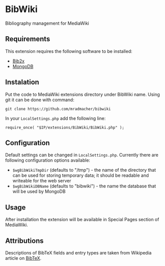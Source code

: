 BibWiki
=======

Bibliography management for MediaWiki

Requirements
------------
This extension requires the following software to be installed:
* [Bib2x](http://www.xandi.eu/bib2x/documentation.html)
* [MongoDB](http://www.mongodb.org)

Instalation
-----------
Put the code to MediaWiki extensions directory under BibWiki name.
Using git it can be done with command:

    git clone https://github.com/mradmacher/bibwiki

In your `LocalSettings.php` add the following line:

    require_once( "$IP/extensions/BibWiki/BibWiki.php" );

Configuration
-------------
Default settings can be changed in `LocalSettings.php`.
Currently there are following configuration options available:
* `$wgBibWikiTmpDir` (defaults to "/tmp") - the name of the directory that can be used for storing temporary data;
  it should be readable and writeable for the web server
* `$wgBibWikiDBName` (defaults to "bibwiki") - the name the database that will be used by MongoDB

Usage
-----
After installation the extension will be available in Special Pages section of MediaWiki.

Attributions
------------
Descriptions of BibTeX fields and entry types are taken from 
Wikipedia article on [BibTeX](https://en.wikipedia.org/wiki/BibTeX).